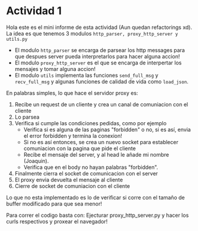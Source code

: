 # Actividad 1
Hola este es el mini informe de esta actividad (Aun quedan refactorings xd).
La idea es que tenemos 3 modulos `http_parser, proxy_http_server y utils.py`
- El modulo `http_parser` se encarga de parsear los http messages para que despues
server pueda interpretarlos para hacer alguna accion!
- El modulo `proxy_http_server` es el que se encarga de interpertar los mensajes y tomar alguna accion!
- El modulo `utils` implementa las funciones `send_full_msg` y `recv_full_msg` y algunas
funciones de calidad de vida como `load_json`.

En palabras simples, lo que hace el servidor proxy es:
1. Recibe un request de un cliente y crea un canal de comuniacion con el cliente
2. Lo parsea
3. Verifica si cumple las condiciones pedidas, como por ejemplo
   - Verifica si es alguna de las paginas "forbidden" o no, si es así, envia el error forbidden y termina la conexion!
   - Si no es así entonces, se crea un nuevo socket para establecer comuniacion con la pagina que pide el cliente
   - Recibe el mensaje del server, y al head le añade mi nombre (Joaquin).
   - Verifica que en el body no hayan palabras "forbidden".
4. Finalmente cierra el socket de comunicacion con el server
5. El proxy envia devuelta el mensaje al cliente
6. Cierre de socket de comuniacion con el cliente

Lo que no esta implementado es lo de verificar si corre con el tamaño de buffer modificado para que sea menor!

Para correr el codigo basta con:
Ejecturar proxy_http_server.py 
y hacer los curls respectivos y proxear el navegador!
